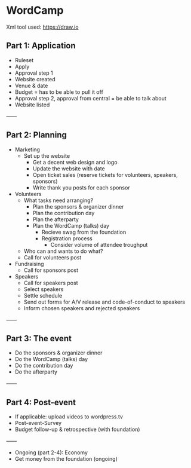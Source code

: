 # WordCamp

Xml tool used: https://draw.io

## Part 1: Application

* Ruleset
* Apply
* Approval step 1
* Website created
* Venue & date
* Budget = has to be able to pull it off
* Approval step 2, approval from central = be able to talk about
* Website listed

——

## Part 2: Planning

* Marketing
  * Set up the website
    * Get a decent web design and logo
    * Update the website with date
    * Open ticket sales (reserve tickets for volunteers, speakers, sponsors)
    * Write thank you posts for each sponsor
* Volunteers
  * What tasks need arranging?
    * Plan the sponsors & organizer dinner
    * Plan the contribution day
    * Plan the afterparty
    * Plan the WordCamp (talks) day
      * Recieve swag from the foundation
      * Registration process
        * Consider volume of attendee troughput
  * Who can and wants to do what?
  * Call for volunteers post
* Fundraising
  * Call for sponsors post
* Speakers
  * Call for speakers post
  * Select speakers
  * Settle schedule
  * Send out forms for A/V release and code-of-conduct to speakers
  * Inform chosen speakers and rejected speakers



——

## Part 3: The event

* Do the sponsors & organizer dinner
* Do the WordCamp (talks) day
* Do the contribution day
* Do the afterparty

——

## Part 4: Post-event

* If applicable: upload videos to wordpress.tv
* Post-event-Survey
* Budget follow-up & retrospective (with foundation)

——

* Ongoing (part 2-4): Economy
* Get money from the foundation (ongoing)
